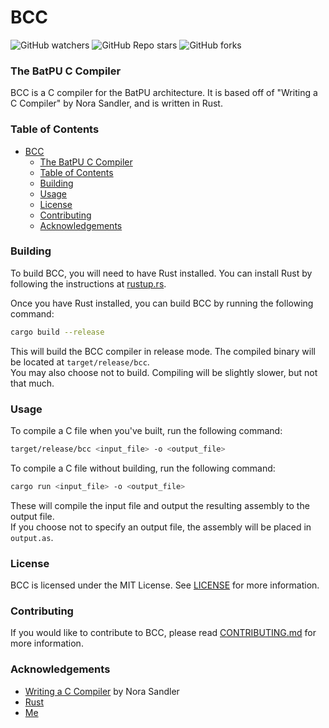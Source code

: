 # BCC

![GitHub watchers](https://img.shields.io/github/watchers/ianyourgod/batpu-c-compiler?style=for-the-badge&color=7137ef)
![GitHub Repo stars](https://img.shields.io/github/stars/ianyourgod/batpu-c-compiler?style=for-the-badge&color=efac37)
![GitHub forks](https://img.shields.io/github/forks/ianyourgod/batpu-c-compiler?style=for-the-badge)

### The BatPU C Compiler

BCC is a C compiler for the BatPU architecture. It is based off of "Writing a C Compiler" by Nora Sandler, and is written in Rust.

### Table of Contents

- [BCC](#bcc)
    - [The BatPU C Compiler](#the-batpu-c-compiler)
    - [Table of Contents](#table-of-contents)
    - [Building](#building)
    - [Usage](#usage)
    - [License](#license)
    - [Contributing](#contributing)
    - [Acknowledgements](#acknowledgements)

### Building

To build BCC, you will need to have Rust installed. You can install Rust by following the instructions at [rustup.rs](https://rustup.rs/).

Once you have Rust installed, you can build BCC by running the following command:

```sh
cargo build --release
```

This will build the BCC compiler in release mode. The compiled binary will be located at `target/release/bcc`.  
You may also choose not to build. Compiling will be slightly slower, but not that much.

### Usage

To compile a C file when you've built, run the following command:

```sh
target/release/bcc <input_file> -o <output_file>
```

To compile a C file without building, run the following command:

```sh
cargo run <input_file> -o <output_file>
```

These will compile the input file and output the resulting assembly to the output file.  
If you choose not to specify an output file, the assembly will be placed in `output.as`.

### License

BCC is licensed under the MIT License. See [LICENSE](LICENSE) for more information.

### Contributing

If you would like to contribute to BCC, please read [CONTRIBUTING.md](CONTRIBUTING.md) for more information.

### Acknowledgements

- [Writing a C Compiler](https://norasandler.com/2024/08/20/The-Book-Is-Here.html) by Nora Sandler
- [Rust](https://www.rust-lang.org/)
- [Me](https://github.com/ianyourgod)
